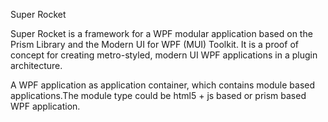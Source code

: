 Super Rocket 

Super Rocket is a framework for a WPF modular application based on the Prism Library and the Modern UI for WPF (MUI) Toolkit. It is a proof of concept for creating metro-styled, modern UI WPF applications in a plugin architecture.

A WPF application as application container, which contains module based applications.The module type could be html5 + js based or prism based WPF application.
